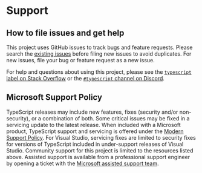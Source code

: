 # Support

## How to file issues and get help

This project uses GitHub issues to track bugs and feature requests. Please search the [existing issues](https://github.com/microsoft/TypeScript/issues) before filing new issues to avoid duplicates. For new issues, file your bug or feature request as a new issue.

For help and questions about using this project, please see the [`typescript` label on Stack Overflow](https://stackoverflow.com/questions/tagged/typescript) or the [`#typescript` channel on Discord](https://discord.com/invite/typescript).

## Microsoft Support Policy

TypeScript releases may include new features, fixes (security and/or non-security), or a combination of both. Some critical issues may be fixed in a servicing update to the latest release. When included with a Microsoft product, TypeScript support and servicing is offered under the [Modern Support Policy](https://learn.microsoft.com/lifecycle/policies/modern). For Visual Studio, servicing fixes are limited to security fixes for versions of TypeScript included in under-support releases of Visual Studio. Community support for this project is limited to the resources listed above. Assisted support is available from a professional support engineer by opening a ticket with the [Microsoft assisted support team](https://support.serviceshub.microsoft.com/supportforbusiness/onboarding).
